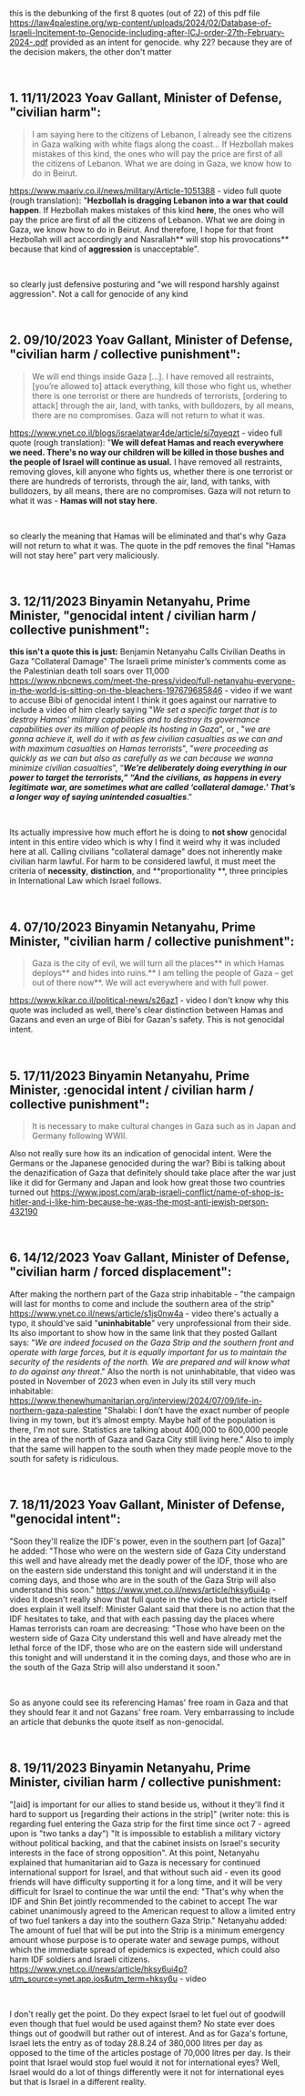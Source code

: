 this is the debunking of the first 8 quotes (out of 22) of this pdf file https://law4palestine.org/wp-content/uploads/2024/02/Database-of-Israeli-Incitement-to-Genocide-including-after-ICJ-order-27th-February-2024-.pdf provided as an intent for genocide. why 22? because they are of the decision makers, the other don't matter

‎

## 1.  **11/11/2023 Yoav Gallant, Minister of Defense, "civilian harm":**
> I am saying here to the citizens of Lebanon, I already see the citizens in Gaza walking with white flags along the coast... If Hezbollah makes mistakes of this kind, the ones who will pay the price are first of all the citizens of Lebanon. What we are doing in Gaza, we know how to do in Beirut.

https://www.maariv.co.il/news/military/Article-1051388 - video
full quote (rough translation):  "**Hezbollah is dragging Lebanon into a war that could happen**.  If Hezbollah makes mistakes of this kind **here**, the ones who will pay the price are first of all the citizens of Lebanon. What we are doing in Gaza, we know how to do in Beirut. And therefore, I hope for that front Hezbollah will act accordingly and Nasrallah** will stop his provocations** because that kind of **aggression** is unacceptable".

‎

so clearly just defensive posturing and "we will respond harshly against aggression". Not a call for genocide of any kind

‎

## 2. **09/10/2023 Yoav Gallant, Minister of Defense, "civilian harm / collective punishment":**
> We will end things inside Gaza […]. I have removed all restraints, [you’re allowed to] attack everything, kill those who fight us, whether there is one terrorist or there are hundreds of terrorists, [ordering to attack] through the air, land, with tanks, with bulldozers, by all means, there are no compromises. Gaza will not return to what it was.

https://www.ynet.co.il/blogs/israelatwar4de/article/sj7qyeqzt - video
full quote (rough translation): "**We will defeat Hamas and reach everywhere we need. There's no way our children will be killed in those bushes and the people of Israel will continue as usual.** I have removed all restraints, removing gloves, kill anyone who fights us, whether there is one terrorist or there are hundreds of terrorists, through the air, land, with tanks, with bulldozers, by all means, there are no compromises. Gaza will not return to what it was - **Hamas will not stay here**.

‎

so clearly the meaning that Hamas will be eliminated and that's why Gaza will not return to what it was. The quote in the pdf removes the final "Hamas will not stay here" part very maliciously.

‎

## 3. **12/11/2023 Binyamin Netanyahu, Prime Minister, "genocidal intent / civilian harm / collective punishment":**
**this isn't a quote this is just:**
Benjamin Netanyahu Calls Civilian Deaths in Gaza "Collateral Damage" The Israeli prime minister’s comments come as the Palestinian death toll soars over 11,000
https://www.nbcnews.com/meet-the-press/video/full-netanyahu-everyone-in-the-world-is-sitting-on-the-bleachers-197679685846 - video
if we want to accuse Bibi of genocidal intent I think it goes against our narrative to include a video of him clearly saying "*We set a specific target that is to destroy Hamas' military capabilities and to destroy its governance capabilities over its million of people its hosting in Gaza*", or , "*we are gonna achieve it, well do it with as few civilian casualties as we can and with maximum casualties on Hamas terrorists*", "*were proceeding as quickly as we can but also as carefully as we can because we wanna minimize civilian casualties*", “***We’re deliberately doing everything in our power to target the terrorists,” “And the civilians, as happens in every legitimate war, are sometimes what are called ‘collateral damage.’ That’s a longer way of saying unintended casualties***." 

‎

Its actually impressive how much effort he is doing to **not show** genocidal intent in this entire video which is why I find it weird why it was included here at all. Calling civilians "collateral damage" does not inherently make civilian harm lawful. For harm to be considered lawful, it must meet the criteria of **necessity**, **distinction**, and **proportionality **, three principles in International Law which Israel follows.

‎

## 4. **07/10/2023 Binyamin Netanyahu, Prime Minister, "civilian harm / collective punishment":**
> Gaza is the city of evil, we will turn all the places** in which Hamas deploys** and hides into ruins.** I am telling the people of Gaza – get out of there now**. We will act everywhere and with full power.

https://www.kikar.co.il/political-news/s26az1 - video
I don't know why this quote was included as well, there's clear distinction between Hamas and Gazans and even an urge of Bibi for Gazan's safety. This is not genocidal intent.

‎

## 5. **17/11/2023 Binyamin Netanyahu, Prime Minister, :genocidal intent / civilian harm / collective punishment":**
> It is necessary to make cultural changes in Gaza such as in Japan and Germany following WWII.

Also not really sure how its an indication of genocidal intent. Were the Germans or the Japanese genocided during the war? Bibi is talking about the denazification of Gaza that definitely should take place after the war just like it did for Germany and Japan and look how great those two countries turned out https://www.jpost.com/arab-israeli-conflict/name-of-shop-is-hitler-and-i-like-him-because-he-was-the-most-anti-jewish-person-432190

‎

## 6. **14/12/2023 Yoav Gallant, Minister of Defense, "civilian harm / forced displacement":**
After making the northern part of the Gaza strip inhabitable - "the campaign will last for months to come and include the southern area of the strip" 
https://www.ynet.co.il/news/article/s1js0nw4a - video
there's actually a typo, it should've said "**uninhabitable**" very unprofessional from their side. Its also important to show how in the same link that they posted Gallant says: "*We are indeed focused on the Gaza Strip and the southern front and operate with large forces, but it is equally important for us to maintain the security of the residents of the north. We are prepared and will know what to do against any threat*." Also the north is not uninhabitable, that video was posted in November of 2023 when even in July its still very much inhabitable: https://www.thenewhumanitarian.org/interview/2024/07/09/life-in-northern-gaza-palestine "Shalabi: I don’t have the exact number of people living in my town, but it’s almost empty. Maybe half of the population is there, I'm not sure. Statistics are talking about 400,000 to 600,000 people in the area of the north of Gaza and Gaza City still living here." 
Also to imply that the same will happen to the south when they made people move to the south for safety is ridiculous.

‎

## 7. **18/11/2023 Yoav Gallant, Minister of Defense, "genocidal intent":**
"Soon they'll realize the IDF's power, even in the southern part [of Gaza]" he added: "Those who were on the western side of Gaza City understand this well and have already met the deadly power of the IDF, those who are on the eastern side understand this tonight and will understand it in the coming days, and those who are in the south of the Gaza Strip will also understand this soon."
https://www.ynet.co.il/news/article/hksy6ui4p - video
It doesn't really show that full quote in the video but the article itself does explain it well itself: Minister Galant said that there is no action that the IDF hesitates to take, and that with each passing day the places where Hamas terrorists can roam are decreasing: "Those who have been on the western side of Gaza City understand this well and have already met the lethal force of the IDF, those who are on the eastern side will understand this tonight and will understand it in the coming days, and those who are in the south of the Gaza Strip will also understand it soon."

‎

So as anyone could see its referencing Hamas' free roam in Gaza and that they should fear it and not Gazans' free roam. Very embarrassing to include an article that debunks the quote itself as non-genocidal.

‎

## 8. **19/11/2023 Binyamin Netanyahu, Prime Minister, civilian harm / collective punishment:**
"[aid] is important for our allies to stand beside us, without it they'll find it hard to support us [regarding their actions in the strip]" (writer note: this is regarding fuel entering the Gaza strip for the first time since oct 7 - agreed upon is "two tanks a day") "It is impossible to establish a military victory without political backing, and that the cabinet insists on Israel's security
interests in the face of strong opposition". At this point, Netanyahu explained that humanitarian aid to Gaza is necessary for continued international support for Israel, and that without such aid - even its good friends will have difficulty supporting it for a long time, and it will be very difficult for Israel to continue the war until the end: "That's why when the IDF and Shin Bet jointly recommended to the cabinet to accept The war cabinet unanimously agreed to the American request to allow a limited entry of two fuel tankers a day into the southern Gaza Strip." Netanyahu added: The amount of fuel that will be put into the Strip is a minimum emergency amount whose purpose is to operate water and sewage pumps, without which the immediate spread of epidemics is expected, which could also harm IDF soldiers and Israeli citizens.
https://www.ynet.co.il/news/article/hksy6ui4p?utm_source=ynet.app.ios&utm_term=hksy6u - video

‎

I don't really get the point. Do they expect Israel to let fuel out of goodwill even though that fuel would be used against them? No state ever does things out of goodwill but rather out of interest. And as for Gaza's fortune, Israel lets the entry as of today 28.8.24 of 380,000 litres per day as opposed to the time of the articles postage of 70,000 litres per day. Is their point that Israel would stop fuel would it not for international eyes? Well, Israel would do a lot of things differently were it not for international eyes but that is Israel in a different reality.